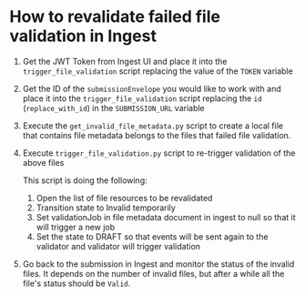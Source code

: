 # How to revalidate failed file validation in Ingest

1. Get the JWT Token from Ingest UI and place it into the `trigger_file_validation` script replacing the value of the `TOKEN` variable
2. Get the ID of the `submissionEnvelope` you would like to work with and place it into the `trigger_file_validation` script replacing the `id` (`replace_with_id`) in the `SUBMISSION_URL` variable
3. Execute the `get_invalid_file_metadata.py` script to create a local file that contains file metadata belongs to the files that failed file validation.
4. Execute `trigger_file_validation.py` script to re-trigger validation of the above files

   This script is doing the following:
   1. Open the list of file resources to be revalidated
   2. Transition state to Invalid temporarily
   3. Set validationJob in file metadata document in ingest to null so that it will trigger a new job
   4. Set the state to DRAFT so that events will be sent again to the validator and validator will trigger validation

5. Go back to the submission in Ingest and monitor the status of the invalid files. 
It depends on the number of invalid files, but after a while all the file's status should be `Valid`.
